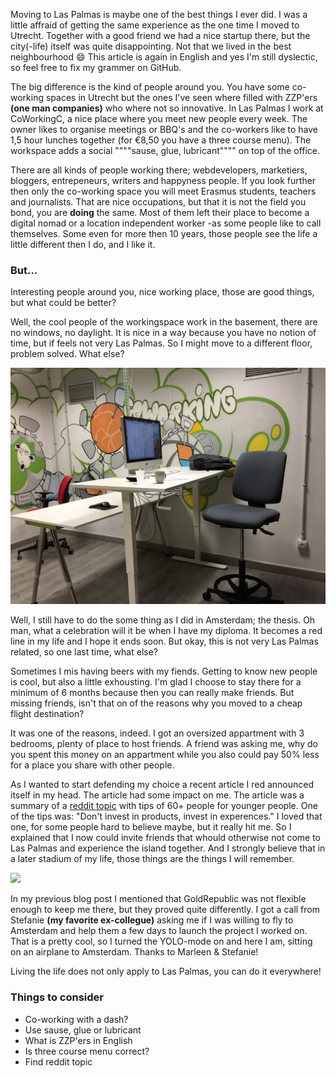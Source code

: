 ---
---

Moving to Las Palmas is maybe one of the best things I ever did. I was a little affraid of getting the same experience as the one time I moved to Utrecht. Together with a good friend we had a nice startup there, but the city(-life) itself was quite disappointing. Not that we lived in the best neighbourhood :smile: This article is again in English and yes I'm still dyslectic, so feel free to fix my grammer on GitHub.

The big difference is the kind of people around you. You have some co-working spaces in Utrecht but the ones I've seen where filled with ZZP'ers __(one man companies)__ who where not so innovative. In Las Palmas I work at CoWorkingC, a nice place where you meet new people every week. The owner likes to organise meetings or BBQ's and the co-workers like to have 1,5 hour lunches together (for €8,50 you have a three course menu). The workspace adds a social """"sause, glue, lubricant"""" on top of the office.

There are all kinds of people working there; webdevelopers, marketiers, bloggers, entrepeneurs, writers and happyness people. If you look further then only the co-working space you will meet Erasmus students, teachers and journalists. That are nice occupations, but that it is not the field you bond, you are __doing__ the same. Most of them left their place to become a digital nomad or a location independent worker -as some people like to call themselves. Some even for more then 10 years, those people see the life a little different then I do, and I like it.

### But...

Interesting people around you, nice working place, those are good things, but what could be better?

Well, the cool people of the workingspace work in the basement, there are no windows, no daylight. It is nice in a way because you have no notion of time, but if feels not very Las Palmas. So I might move to a different floor, problem solved. What else?

![](/images/posts/living-the-life/basement.jpg)

Well, I still have to do the some thing as I did in Amsterdam; the thesis. Oh man, what a celebration will it be when I have my diploma. It becomes a red line in my life and I hope it ends soon. But okay, this is not very Las Palmas related, so one last time, what else?

Sometimes I mis having beers with my fiends. Getting to know new people is cool, but also a little exhousting. I'm glad I choose to stay there for a minimum of 6 months because then you can really make friends. But missing friends, isn't that on of the reasons why you moved to a cheap flight destination?

It was one of the reasons, indeed. I got an oversized appartment with 3 bedrooms, plenty of place to host friends. A friend was asking me, why do you spent this money on an appartment while you also could pay 50% less for a place you share with other people.

As I wanted to start defending my choice a recent article I red announced itself in my head. The article had some impact on me. The article was a summary of a [reddit topic]() with tips of 60+ people for younger people. One of the tips was: "Don't invest in products, invest in experences." I loved that one, for some people hard to believe maybe, but it really hit me. So I explained that I now could invite friends that whould otherwise not come to Las Palmas and experience the island together. And I strongly believe that in a later stadium of my life, those things are the things I will remember.

![](/images/posts/living-the-life/goldrepublic.jpg)

In my previous blog post I mentioned that GoldRepublic was not flexible enough to keep me there, but they proved quite differently. I got a call from Stefanie __(my favorite ex-collegue)__ asking me if I was willing to fly to Amsterdam and help them a few days to launch the project I worked on. That is a pretty cool, so I turned the YOLO-mode on and here I am, sitting on an airplane to Amsterdam. Thanks to Marleen & Stefanie!

Living the life does not only apply to Las Palmas, you can do it everywhere!


### Things to consider

- Co-working with a dash?
- Use sause, glue or lubricant
- What is ZZP'ers in English
- Is three course menu correct?
- Find reddit topic








